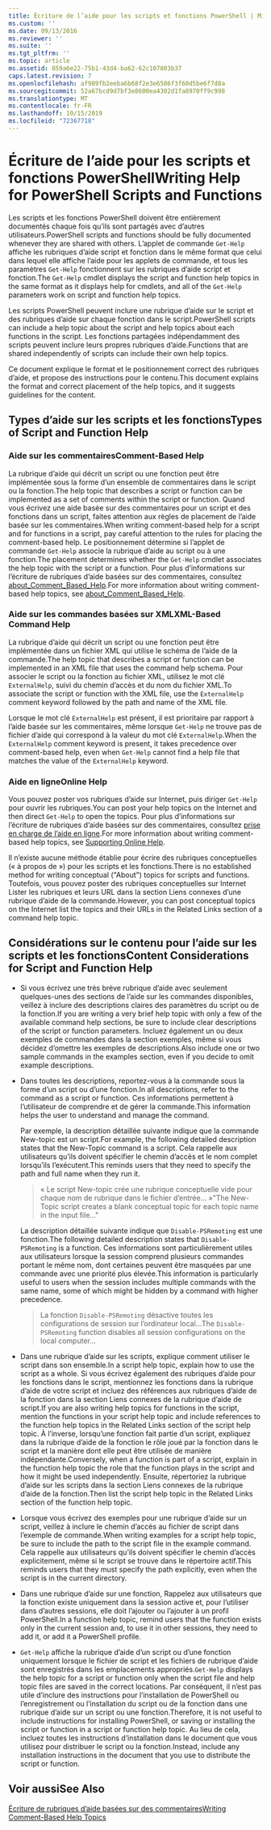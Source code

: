 ```yaml
---
title: Écriture de l’aide pour les scripts et fonctions PowerShell | Microsoft Docs
ms.custom: ''
ms.date: 09/13/2016
ms.reviewer: ''
ms.suite: ''
ms.tgt_pltfrm: ''
ms.topic: article
ms.assetid: 859a6e22-75b1-43d4-ba62-62c107803b37
caps.latest.revision: 7
ms.openlocfilehash: af989fb2eeba6b68f2e3e6506f3f60d5be6f7d8a
ms.sourcegitcommit: 52a67bcd9d7bf3e8600ea4302d1fa8970ff9c998
ms.translationtype: MT
ms.contentlocale: fr-FR
ms.lasthandoff: 10/15/2019
ms.locfileid: "72367718"
---
```

# <a name="writing-help-for-powershell-scripts-and-functions"></a><span data-ttu-id="2f01d-102">Écriture de l’aide pour les scripts et fonctions PowerShell</span><span class="sxs-lookup"><span data-stu-id="2f01d-102">Writing Help for PowerShell Scripts and Functions</span></span>

<span data-ttu-id="2f01d-103">Les scripts et les fonctions PowerShell doivent être entièrement documentés chaque fois qu’ils sont partagés avec d’autres utilisateurs.</span><span class="sxs-lookup"><span data-stu-id="2f01d-103">PowerShell scripts and functions should be fully documented whenever they are shared with others.</span></span>
<span data-ttu-id="2f01d-104">L’applet de commande `Get-Help` affiche les rubriques d’aide script et fonction dans le même format que celui dans lequel elle affiche l’aide pour les applets de commande, et tous les paramètres `Get-Help` fonctionnent sur les rubriques d’aide script et fonction.</span><span class="sxs-lookup"><span data-stu-id="2f01d-104">The `Get-Help` cmdlet displays the script and function help topics in the same format as it displays help for cmdlets, and all of the `Get-Help` parameters work on script and function help topics.</span></span>

<span data-ttu-id="2f01d-105">Les scripts PowerShell peuvent inclure une rubrique d’aide sur le script et des rubriques d’aide sur chaque fonction dans le script.</span><span class="sxs-lookup"><span data-stu-id="2f01d-105">PowerShell scripts can include a help topic about the script and help topics about each functions in the script.</span></span>
<span data-ttu-id="2f01d-106">Les fonctions partagées indépendamment des scripts peuvent inclure leurs propres rubriques d’aide.</span><span class="sxs-lookup"><span data-stu-id="2f01d-106">Functions that are shared independently of scripts can include their own help topics.</span></span>

<span data-ttu-id="2f01d-107">Ce document explique le format et le positionnement correct des rubriques d’aide, et propose des instructions pour le contenu.</span><span class="sxs-lookup"><span data-stu-id="2f01d-107">This document explains the format and correct placement of the help topics, and it suggests guidelines for the content.</span></span>

## <a name="types-of-script-and-function-help"></a><span data-ttu-id="2f01d-108">Types d’aide sur les scripts et les fonctions</span><span class="sxs-lookup"><span data-stu-id="2f01d-108">Types of Script and Function Help</span></span>

### <a name="comment-based-help"></a><span data-ttu-id="2f01d-109">Aide sur les commentaires</span><span class="sxs-lookup"><span data-stu-id="2f01d-109">Comment-Based Help</span></span>
<span data-ttu-id="2f01d-110">La rubrique d’aide qui décrit un script ou une fonction peut être implémentée sous la forme d’un ensemble de commentaires dans le script ou la fonction.</span><span class="sxs-lookup"><span data-stu-id="2f01d-110">The help topic that describes a script or function can be implemented as a set of comments within the script or function.</span></span>
<span data-ttu-id="2f01d-111">Quand vous écrivez une aide basée sur des commentaires pour un script et des fonctions dans un script, faites attention aux règles de placement de l’aide basée sur les commentaires.</span><span class="sxs-lookup"><span data-stu-id="2f01d-111">When writing comment-based help for a script and for functions in a script, pay careful attention to the rules for placing the comment-based help.</span></span>
<span data-ttu-id="2f01d-112">Le positionnement détermine si l’applet de commande `Get-Help` associe la rubrique d’aide au script ou à une fonction.</span><span class="sxs-lookup"><span data-stu-id="2f01d-112">The placement determines whether the `Get-Help` cmdlet associates the help topic with the script or a function.</span></span>
<span data-ttu-id="2f01d-113">Pour plus d’informations sur l’écriture de rubriques d’aide basées sur des commentaires, consultez [about_Comment_Based_Help](/powershell/module/microsoft.powershell.core/about/about_comment_based_help).</span><span class="sxs-lookup"><span data-stu-id="2f01d-113">For more information about writing comment-based help topics, see [about_Comment_Based_Help](/powershell/module/microsoft.powershell.core/about/about_comment_based_help).</span></span>

### <a name="xml-based-command-help"></a><span data-ttu-id="2f01d-114">Aide sur les commandes basées sur XML</span><span class="sxs-lookup"><span data-stu-id="2f01d-114">XML-Based Command Help</span></span>
<span data-ttu-id="2f01d-115">La rubrique d’aide qui décrit un script ou une fonction peut être implémentée dans un fichier XML qui utilise le schéma de l’aide de la commande.</span><span class="sxs-lookup"><span data-stu-id="2f01d-115">The help topic that describes a script or function can be implemented in an XML file that uses the command help schema.</span></span>
<span data-ttu-id="2f01d-116">Pour associer le script ou la fonction au fichier XML, utilisez le mot clé `ExternalHelp`, suivi du chemin d’accès et du nom du fichier XML.</span><span class="sxs-lookup"><span data-stu-id="2f01d-116">To associate the script or function with the XML file, use the `ExternalHelp` comment keyword followed by the path and name of the XML file.</span></span>

<span data-ttu-id="2f01d-117">Lorsque le mot clé `ExternalHelp` est présent, il est prioritaire par rapport à l’aide basée sur les commentaires, même lorsque `Get-Help` ne trouve pas de fichier d’aide qui correspond à la valeur du mot clé `ExternalHelp`.</span><span class="sxs-lookup"><span data-stu-id="2f01d-117">When the `ExternalHelp` comment keyword is present, it takes precedence over comment-based help, even when `Get-Help` cannot find a help file that matches the value of the `ExternalHelp` keyword.</span></span>

### <a name="online-help"></a><span data-ttu-id="2f01d-118">Aide en ligne</span><span class="sxs-lookup"><span data-stu-id="2f01d-118">Online Help</span></span>
<span data-ttu-id="2f01d-119">Vous pouvez poster vos rubriques d’aide sur Internet, puis diriger `Get-Help` pour ouvrir les rubriques.</span><span class="sxs-lookup"><span data-stu-id="2f01d-119">You can post your help topics on the Internet and then direct `Get-Help` to open the topics.</span></span>
<span data-ttu-id="2f01d-120">Pour plus d’informations sur l’écriture de rubriques d’aide basées sur des commentaires, consultez [prise en charge de l’aide en ligne](../module/supporting-online-help.md).</span><span class="sxs-lookup"><span data-stu-id="2f01d-120">For more information about writing comment-based help topics, see [Supporting Online Help](../module/supporting-online-help.md).</span></span>

<span data-ttu-id="2f01d-121">Il n’existe aucune méthode établie pour écrire des rubriques conceptuelles (« à propos de ») pour les scripts et les fonctions.</span><span class="sxs-lookup"><span data-stu-id="2f01d-121">There is no established method for writing conceptual ("About") topics for scripts and functions.</span></span>
<span data-ttu-id="2f01d-122">Toutefois, vous pouvez poster des rubriques conceptuelles sur Internet Lister les rubriques et leurs URL dans la section Liens connexes d’une rubrique d’aide de la commande.</span><span class="sxs-lookup"><span data-stu-id="2f01d-122">However, you can post conceptual topics on the Internet list the topics and their URLs in the Related Links section of a command help topic.</span></span>

## <a name="content-considerations-for-script-and-function-help"></a><span data-ttu-id="2f01d-123">Considérations sur le contenu pour l’aide sur les scripts et les fonctions</span><span class="sxs-lookup"><span data-stu-id="2f01d-123">Content Considerations for Script and Function Help</span></span>

- <span data-ttu-id="2f01d-124">Si vous écrivez une très brève rubrique d’aide avec seulement quelques-unes des sections de l’aide sur les commandes disponibles, veillez à inclure des descriptions claires des paramètres du script ou de la fonction.</span><span class="sxs-lookup"><span data-stu-id="2f01d-124">If you are writing a very brief help topic with only a few of the available command help sections, be sure to include clear descriptions of the script or function parameters.</span></span> <span data-ttu-id="2f01d-125">Incluez également un ou deux exemples de commandes dans la section exemples, même si vous décidez d’omettre les exemples de descriptions.</span><span class="sxs-lookup"><span data-stu-id="2f01d-125">Also include one or two sample commands in the examples section, even if you decide to omit example descriptions.</span></span>

- <span data-ttu-id="2f01d-126">Dans toutes les descriptions, reportez-vous à la commande sous la forme d’un script ou d’une fonction.</span><span class="sxs-lookup"><span data-stu-id="2f01d-126">In all descriptions, refer to the command as a script or function.</span></span> <span data-ttu-id="2f01d-127">Ces informations permettent à l’utilisateur de comprendre et de gérer la commande.</span><span class="sxs-lookup"><span data-stu-id="2f01d-127">This information helps the user to understand and manage the command.</span></span>

  <span data-ttu-id="2f01d-128">Par exemple, la description détaillée suivante indique que la commande New-topic est un script.</span><span class="sxs-lookup"><span data-stu-id="2f01d-128">For example, the following detailed description states that the New-Topic command is a script.</span></span> <span data-ttu-id="2f01d-129">Cela rappelle aux utilisateurs qu’ils doivent spécifier le chemin d’accès et le nom complet lorsqu’ils l’exécutent.</span><span class="sxs-lookup"><span data-stu-id="2f01d-129">This reminds users that they need to specify the path and full name when they run it.</span></span>

  > <span data-ttu-id="2f01d-130">« Le script New-topic crée une rubrique conceptuelle vide pour chaque nom de rubrique dans le fichier d’entrée... »</span><span class="sxs-lookup"><span data-stu-id="2f01d-130">"The New-Topic script creates a blank conceptual topic for each topic name in the input file..."</span></span>

  <span data-ttu-id="2f01d-131">La description détaillée suivante indique que `Disable-PSRemoting` est une fonction.</span><span class="sxs-lookup"><span data-stu-id="2f01d-131">The following detailed description states that `Disable-PSRemoting` is a function.</span></span> <span data-ttu-id="2f01d-132">Ces informations sont particulièrement utiles aux utilisateurs lorsque la session comprend plusieurs commandes portant le même nom, dont certaines peuvent être masquées par une commande avec une priorité plus élevée.</span><span class="sxs-lookup"><span data-stu-id="2f01d-132">This information is particularly useful to users when the session includes multiple commands with the same name, some of which might be hidden by a command with higher precedence.</span></span>

  > <span data-ttu-id="2f01d-133">La fonction `Disable-PSRemoting` désactive toutes les configurations de session sur l’ordinateur local...</span><span class="sxs-lookup"><span data-stu-id="2f01d-133">The `Disable-PSRemoting` function disables all session configurations on the local computer...</span></span>

- <span data-ttu-id="2f01d-134">Dans une rubrique d’aide sur les scripts, explique comment utiliser le script dans son ensemble.</span><span class="sxs-lookup"><span data-stu-id="2f01d-134">In a script help topic, explain how to use the script as a whole.</span></span> <span data-ttu-id="2f01d-135">Si vous écrivez également des rubriques d’aide pour les fonctions dans le script, mentionnez les fonctions dans la rubrique d’aide de votre script et incluez des références aux rubriques d’aide de la fonction dans la section Liens connexes de la rubrique d’aide de script.</span><span class="sxs-lookup"><span data-stu-id="2f01d-135">If you are also writing help topics for functions in the script, mention the functions in your script help topic and include references to the function help topics in the Related Links section of the script help topic.</span></span> <span data-ttu-id="2f01d-136">À l’inverse, lorsqu’une fonction fait partie d’un script, expliquez dans la rubrique d’aide de la fonction le rôle joué par la fonction dans le script et la manière dont elle peut être utilisée de manière indépendante.</span><span class="sxs-lookup"><span data-stu-id="2f01d-136">Conversely, when a function is part of a script, explain in the function help topic the role that the function plays in the script and how it might be used independently.</span></span> <span data-ttu-id="2f01d-137">Ensuite, répertoriez la rubrique d’aide sur les scripts dans la section Liens connexes de la rubrique d’aide de la fonction.</span><span class="sxs-lookup"><span data-stu-id="2f01d-137">Then list the script help topic in the Related Links section of the function help topic.</span></span>

- <span data-ttu-id="2f01d-138">Lorsque vous écrivez des exemples pour une rubrique d’aide sur un script, veillez à inclure le chemin d’accès au fichier de script dans l’exemple de commande.</span><span class="sxs-lookup"><span data-stu-id="2f01d-138">When writing examples for a script help topic, be sure to include the path to the script file in the example command.</span></span> <span data-ttu-id="2f01d-139">Cela rappelle aux utilisateurs qu’ils doivent spécifier le chemin d’accès explicitement, même si le script se trouve dans le répertoire actif.</span><span class="sxs-lookup"><span data-stu-id="2f01d-139">This reminds users that they must specify the path explicitly, even when the script is in the current directory.</span></span>

- <span data-ttu-id="2f01d-140">Dans une rubrique d’aide sur une fonction, Rappelez aux utilisateurs que la fonction existe uniquement dans la session active et, pour l’utiliser dans d’autres sessions, elle doit l’ajouter ou l’ajouter à un profil PowerShell.</span><span class="sxs-lookup"><span data-stu-id="2f01d-140">In a function help topic, remind users that the function exists only in the current session and, to use it in other sessions, they need to add it, or add it a PowerShell profile.</span></span>

- <span data-ttu-id="2f01d-141">`Get-Help` affiche la rubrique d’aide d’un script ou d’une fonction uniquement lorsque le fichier de script et les fichiers de rubrique d’aide sont enregistrés dans les emplacements appropriés.</span><span class="sxs-lookup"><span data-stu-id="2f01d-141">`Get-Help` displays the help topic for a script or function only when the script file and help topic files are saved in the correct locations.</span></span> <span data-ttu-id="2f01d-142">Par conséquent, il n’est pas utile d’inclure des instructions pour l’installation de PowerShell ou l’enregistrement ou l’installation du script ou de la fonction dans une rubrique d’aide sur un script ou une fonction.</span><span class="sxs-lookup"><span data-stu-id="2f01d-142">Therefore, it is not useful to include instructions for installing PowerShell, or saving or installing the script or function in a script or function help topic.</span></span> <span data-ttu-id="2f01d-143">Au lieu de cela, incluez toutes les instructions d’installation dans le document que vous utilisez pour distribuer le script ou la fonction.</span><span class="sxs-lookup"><span data-stu-id="2f01d-143">Instead, include any installation instructions in the document that you use to distribute the script or function.</span></span>

## <a name="see-also"></a><span data-ttu-id="2f01d-144">Voir aussi</span><span class="sxs-lookup"><span data-stu-id="2f01d-144">See Also</span></span>

[<span data-ttu-id="2f01d-145">Écriture de rubriques d’aide basées sur des commentaires</span><span class="sxs-lookup"><span data-stu-id="2f01d-145">Writing Comment-Based Help Topics</span></span>](./writing-comment-based-help-topics.md)
